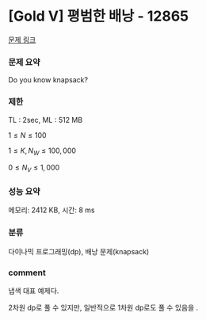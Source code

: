 # [Gold V] 평범한 배낭 - 12865

[문제 링크](https://www.acmicpc.net/problem/12865)

### 문제 요약

<p> Do you know knapsack? </p>

### 제한

TL : 2sec, ML : 512 MB

$1 ≤ N ≤ 100$

$1 ≤ K, N_W ≤ 100,000$

$0 ≤ N_V ≤ 1,000$

### 성능 요약

메모리: 2412 KB, 시간: 8 ms

### 분류

다이나믹 프로그래밍(dp), 배낭 문제(knapsack)

### comment

냅색 대표 예제다.

2차원 dp로 풀 수 있지만, 일반적으로 1차원 dp로도 풀 수 있음을 .
